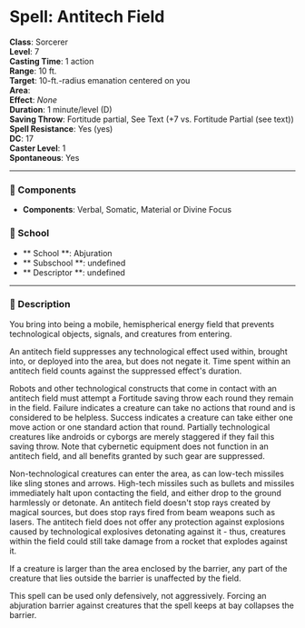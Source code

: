 
# Spell: Antitech Field
**Class**: Sorcerer  
**Level**: 7  
**Casting Time**: 1 action  
**Range**: 10 ft.  
**Target**: 10-ft.-radius emanation centered on you  
**Area**:   
**Effect**: _None_  
**Duration**: 1 minute/level (D)  
**Saving Throw**: Fortitude partial, See Text (+7 vs. Fortitude Partial (see text))  
**Spell Resistance**: Yes (yes)  
**DC**: 17  
**Caster Level**: 1  
**Spontaneous**: Yes

---

### 🔮 Components
- **Components**: Verbal, Somatic, Material or Divine Focus

### 🏫 School
- ** School **: Abjuration
- ** Subschool **: undefined
- ** Descriptor **: undefined
---

### 📜 Description
You bring into being a mobile, hemispherical energy field that prevents technological objects, signals, and creatures from entering.

An antitech field suppresses any technological effect used within, brought into, or deployed into the area, but does not negate it. Time spent within an antitech field counts against the suppressed effect's duration.

Robots and other technological constructs that come in contact with an antitech field must attempt a Fortitude saving throw each round they remain in the field. Failure indicates a creature can take no actions that round and is considered to be helpless. Success indicates a creature can take either one move action or one standard action that round. Partially technological creatures like androids or cyborgs are merely staggered if they fail this saving throw. Note that cybernetic equipment does not function in an antitech field, and all benefits granted by such gear are suppressed.

Non-technological creatures can enter the area, as can low-tech missiles like sling stones and arrows. High-tech missiles such as bullets and missiles immediately halt upon contacting the field, and either drop to the ground harmlessly or detonate. An antitech field doesn't stop rays created by magical sources, but does stop rays fired from beam weapons such as lasers. The antitech field does not offer any protection against explosions caused by technological explosives detonating against it - thus, creatures within the field could still take damage from a rocket that explodes against it.

If a creature is larger than the area enclosed by the barrier, any part of the creature that lies outside the barrier is unaffected by the field.

This spell can be used only defensively, not aggressively. Forcing an abjuration barrier against creatures that the spell keeps at bay collapses the barrier.
